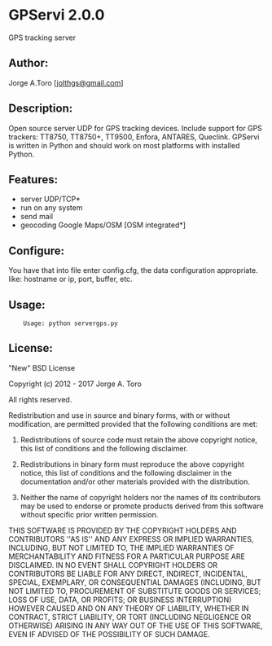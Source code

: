 # GPServi 2.0.0

GPS tracking server


## Author: 

Jorge A.Toro [jolthgs@gmail.com]


## Description:

Open source server UDP for GPS tracking devices. Include support for GPS trackers: TT8750, TT8750+, TT9500, Enfora, ANTARES, Queclink.
GPServi is written in Python and should work on most platforms with installed Python.


## Features:

- server UDP/TCP*
- run on any system
- send mail 
- geocoding Google Maps/OSM [OSM integrated*]


## Configure:

You have that into file enter config.cfg, the data configuration appropriate.
like: hostname or ip, port, buffer, etc.


## Usage:
```
    Usage: python servergps.py 
```

## License:

"New" BSD License

Copyright (c) 2012 - 2017 Jorge A. Toro

All rights reserved.

Redistribution and use in source and binary forms, with or without
modification, are permitted provided that the following conditions
are met:

1. Redistributions of source code must retain the above copyright
   notice, this list of conditions and the following disclaimer.

2. Redistributions in binary form must reproduce the above copyright
   notice, this list of conditions and the following disclaimer in the
   documentation and/or other materials provided with the distribution.

3. Neither the name of copyright holders nor the names of its
   contributors may be used to endorse or promote products derived
   from this software without specific prior written permission.

THIS SOFTWARE IS PROVIDED BY THE COPYRIGHT HOLDERS AND CONTRIBUTORS
''AS IS'' AND ANY EXPRESS OR IMPLIED WARRANTIES, INCLUDING, BUT NOT LIMITED
TO, THE IMPLIED WARRANTIES OF MERCHANTABILITY AND FITNESS FOR A PARTICULAR
PURPOSE ARE DISCLAIMED.  IN NO EVENT SHALL COPYRIGHT HOLDERS OR CONTRIBUTORS
BE LIABLE FOR ANY DIRECT, INDIRECT, INCIDENTAL, SPECIAL, EXEMPLARY, OR
CONSEQUENTIAL DAMAGES (INCLUDING, BUT NOT LIMITED TO, PROCUREMENT OF
SUBSTITUTE GOODS OR SERVICES; LOSS OF USE, DATA, OR PROFITS; OR BUSINESS
INTERRUPTION) HOWEVER CAUSED AND ON ANY THEORY OF LIABILITY, WHETHER IN
CONTRACT, STRICT LIABILITY, OR TORT (INCLUDING NEGLIGENCE OR OTHERWISE)
ARISING IN ANY WAY OUT OF THE USE OF THIS SOFTWARE, EVEN IF ADVISED OF THE
POSSIBILITY OF SUCH DAMAGE.

